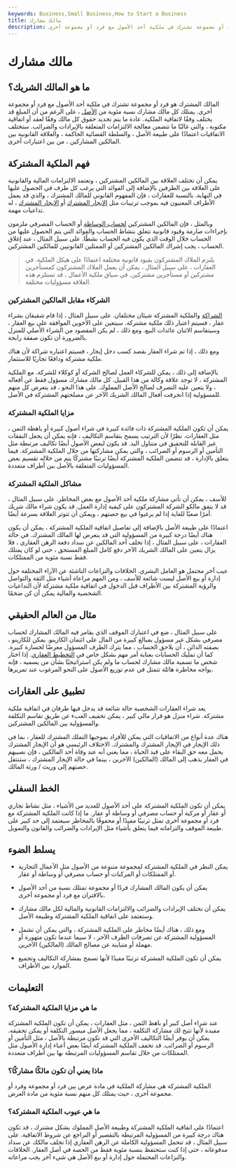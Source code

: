 ```yaml
---
keywords: Business,Small Business,How to Start a Business
title: مالك مشارك
description: المالك المشترك هو فرد أو مجموعة تشترك في ملكية أحد الأصول مع فرد أو مجموعة أخرى.
---
```


# مالك مشارك
## ما هو المالك الشريك؟

المالك المشترك هو فرد أو مجموعة تشترك في ملكية أحد الأصول مع فرد أو مجموعة أخرى. يمتلك كل مالك مشارك نسبة مئوية من [الأصل](/asset) ، على الرغم من أن المبلغ قد يختلف وفقًا لاتفاقية الملكية. عادة ما يتم تحديد حقوق كل مالك وفقًا لعقد أو اتفاقية مكتوبة ، والتي غالبًا ما تتضمن معالجة الالتزامات المتعلقة بالإيرادات والضرائب. ستختلف الاتفاقيات اعتمادًا على طبيعة الأصل ، والسلطة القضائية الحاكمة ، والعلاقة القانونية بين المالكين المشاركين ، من بين اعتبارات أخرى.

## فهم الملكية المشتركة

يمكن أن تختلف العلاقة بين المالكين المشتركين ، وتعتمد الالتزامات المالية والقانونية على العلاقة بين الطرفين بالإضافة إلى الفوائد التي يرغب كل طرف في الحصول عليها في النهاية. بالنسبة للعقارات ، فإن المفهوم القانوني للمالك المشترك ، والذي قد يعمل الأطراف المعنيون فيه بموجب ترتيبات مثل [الإيجار المشترك](/joint-tenancy) أو [الإيجار المشترك](/tenancy_in_common) ، له تداعيات مهمة.

وبالمثل ، فإن المالكين المشتركين [لحساب الوساطة](/brokerageaccount) أو الحساب المصرفي ملزمون بإجراءات صارمة وقيود قانونية تتعلق بنشاط الحساب والفوائد التي يتم الحصول عليها من الحساب خلال الوقت الذي يكون فيه الحساب نشطًا. على سبيل المثال ، عند إغلاق الحساب ، يجب إشراك المالكين المشتركين أو الممثلين القانونيين للمالكين المشتركين.

> يلتزم الملاك المشتركون بقيود قانونية مختلفة اعتمادًا على هيكل الملكية. في العقارات ، على سبيل المثال ، يمكن أن يعمل الملاك المشتركون كمستأجرين مشتركين أو مستأجرين مشتركين. في سياق ملكية الأعمال ، قد تستلزم هذه العلاقة مسؤوليات مختلفة.

>

### الشركاء مقابل المالكين المشتركين

[الشراكة](/partnership) والملكية المشتركة شيئان مختلفان. على سبيل المثال ، إذا قام شقيقان بشراء عقار ، فسيتم اعتبار ذلك ملكية مشتركة. سيتعين على الأخوين الموافقة على بيع العقار ، وسيتقاسم الاثنان عائدات البيع. ومع ذلك ، لم يكن المقصود من الشراء الأصلي للمنزل بالضرورة أن تكون صفقة رابحة.

ومع ذلك ، إذا تم شراء العقار بقصد كسب دخل إيجار ، فسيتم اعتباره شراكة لأن هناك ملكية مشتركة ودافعًا تجاريًا للاستثمار.

بالإضافة إلى ذلك ، يمكن للشركاء العمل لصالح الشركة أو كوكلاء للشركة. مع الملكية المشتركة ، لا توجد علاقة وكالة من هذا القبيل. كل مالك مشارك مسؤول فقط عن أفعاله ، ولا يتعين عليه التصرف لصالح الأصل المملوك. على هذا النحو ، قد يتعرض كل منهم للمسؤولية إذا انحرفت أفعال المالك الشريك الآخر عن مصلحتهم المشتركة في الأصل.

### مزايا الملكية المشتركة

يمكن أن تكون الملكية المشتركة ذات فائدة كبيرة في شراء أصول كبيرة أو باهظة الثمن ، مثل العقارات. نظرًا لأن الترتيب يسمح بتقاسم التكاليف ، فإنه يمكن أن يجعل النفقات غير القابلة للتحقيق في متناول اليد. قد يكون لبعض الأصول أيضًا تكاليف مرتبطة مثل التأمين أو الرسوم أو الضرائب ، والتي يمكن مشاركتها من خلال الملكية المشتركة. فيما يتعلق بالإدارة ، قد تتضمن الملكية المشتركة أيضًا ترتيبًا مشتركًا يتم من خلاله تقسيم بعض المسؤوليات المتعلقة بالأصل بين أطراف متعددة.

### مشاكل الملكية المشتركة

للأسف ، يمكن أن تأتي مشاركة ملكية أحد الأصول مع بعض المخاطر. على سبيل المثال ، قد لا يتفق مالكو الشركة المشتركون على كيفية إدارة العمل. قد يكون شراء مالك شريك أمرًا صعبًا للغاية إذا لم يرغبوا في بيع حصتهم ، ويمكن أن تتوتر العلاقة بسرعة أيضًا.

اعتمادًا على طبيعة الأصل بالإضافة إلى تفاصيل اتفاقية الملكية المشتركة ، يمكن أن يكون هناك أيضًا درجة كبيرة من المسؤولية التي قد يتعرض لها المالك المشترك. في حالة العقارات ، على سبيل المثال ، إذا تخلف أحد المالكين عن سداد دفعة الرهن العقاري ، فلا يزال يتعين على المالك الشريك الآخر دفع كامل المبلغ المستحق ، حتى لو كان يمتلك فقط نسبة مئوية من الممتلكات.

عيب آخر محتمل هو العامل البشري. الخلافات والنزاعات الناشئة عن الآراء المختلفة حول إدارة أو بيع الأصل ليست شائعة للأسف ، ومن المهم مراعاة أشياء مثل الثقة والتواصل والرؤية المشتركة بين الأطراف قبل الدخول في اتفاقية ملكية مشتركة لأن التداعيات الشخصية والمالية يمكن أن كن ضخمًا.

## مثال من العالم الحقيقي

على سبيل المثال ، ضع في اعتبارك الموقف الذي يقامر فيه المالك المشارك لحساب مصرفي بشكل غير مسؤول بمبالغ كبيرة من المال على ائتمان الكازينو. يمكن للكازينو ، بصفته الدائن ، أن يلاحق الحساب ، مما يترك الطرف المسؤول معرضًا لخسارة كبيرة. كما أن تمليك الحسابات بعناية أمر مهم بشكل خاص في [التخطيط العقاري](/estateplanning). إذا اختار شخص ما تسمية مالك مشارك لحساب ما ولم يكن استراتيجيًا بشأن من يسميه ، فإنه يواجه مخاطرة هائلة تتمثل في عدم توزيع الأصول على النحو المرغوب عند تمريرها.

## تطبيق على العقارات

يعد شراء العقارات الشخصية حالة شائعة قد يدخل فيها طرفان في اتفاقية ملكية مشتركة. شراء منزل هو قرار مالي كبير ، يمكن تخفيف العبء عن طريق تقاسم التكلفة والمسؤولية بين المالكين المشتركين.

هناك عدة أنواع من الاتفاقيات التي يمكن للأفراد بموجبها التملك المشترك للعقار ، بما في ذلك الإيجار في الإيجار المشترك والمشترك. الاختلاف الرئيسي هو أن الإيجار المشترك يحمل معه حق البقاء على قيد الحياة ، مما يعني أنه عند وفاة أحد المالكين ، فإن نصيبهم في العقار يذهب إلى المالك (المالكين) الآخرين ، بينما في حالة الإيجار المشترك ، ستنتقل حصتهم إلى وريث / ورثة المالك.

## الخط السفلي

يمكن أن تكون الملكية المشتركة على أحد الأصول للعديد من الأشياء ، مثل نشاط تجاري أو عقار أو مركبة أو حساب مصرفي أو وساطة أو عقار. ما إذا كانت الملكية المشتركة مع فرد أو مجموعة أخرى تمثل ترتيبًا مفيدًا أو محفوفًا بالمخاطر سيعتمد إلى حد كبير على طبيعة الموقف والتزاماته فيما يتعلق بأشياء مثل الإيرادات والضرائب والقانون والتمويل.

## يسلط الضوء

- يمكن النظر في الملكية المشتركة لمجموعة متنوعة من الأصول مثل الأعمال التجارية أو الممتلكات أو المركبات أو حساب مصرفي أو وساطة أو عقار.

- يمكن أن يكون المالك المشارك فردًا أو مجموعة تمتلك نسبة من أحد الأصول بالاقتران مع فرد أو مجموعة أخرى.

- يمكن أن تختلف الإيرادات والضرائب والالتزامات القانونية والمالية لكل مالك مشارك وستعتمد على اتفاقية الملكية المشتركة وطبيعة الأصل.

- ومع ذلك ، هناك أيضًا مخاطر على الملكية المشتركة ، والتي يمكن أن تشمل المسؤولية المشتركة عن تصرفات الطرف الآخر ، لا سيما عندما تكون متهورة أو مهملة أو متباينة عن مصالح المالك (المالكين) الآخرين.

- يمكن أن تكون الملكية المشتركة ترتيبًا مفيدًا لأنها تسمح بمشاركة التكاليف وتجميع الموارد بين الأطراف.

## التعليمات

### ما هي مزايا الملكية المشتركة؟

عند شراء أصل كبير أو باهظ الثمن ، مثل العقارات ، يمكن أن تكون الملكية المشتركة مفيدة لأنها تتيح لك مشاركة التكلفة ، مما يجعل الأصل ميسور التكلفة أو يمكن تحقيقه. يمكن أن يوفر أيضًا التكاليف الأخرى التي قد تكون مرتبطة بالأصل ، مثل التأمين أو الرسوم أو الضرائب. قد تخفف الملكية المشتركة أيضًا بعض أعباء إدارة الأصول مثل الممتلكات من خلال تقاسم المسؤوليات المرتبطة بها بين أطراف متعددة.

### ماذا يعني أن تكون مالكًا مشاركًا؟

الملكية المشتركة هي مشاركة الملكية في مادة عرض بين فرد أو مجموعة وفرد أو مجموعة أخرى ، حيث يمتلك كل منهم نسبة مئوية من مادة العرض.

### ما هي عيوب الملكية المشتركة؟

اعتمادًا على اتفاقية الملكية المشتركة وطبيعة الأصل المملوك بشكل مشترك ، قد تكون هناك درجة كبيرة من المسؤولية المرتبطة بالتقصير أو التراجع عن شروط الاتفاقية. على سبيل المثال ، قد تتحمل المسؤولية الكاملة عن الرهن العقاري إذا تخلف مالكك عن سداد مدفوعاته ، حتى إذا كنت ستحتفظ بنسبة مئوية فقط من الحصة في أصل العقار. الخلافات والنزاعات المحتملة حول إدارة أو بيع الأصل هي شيء آخر يجب مراعاته.


